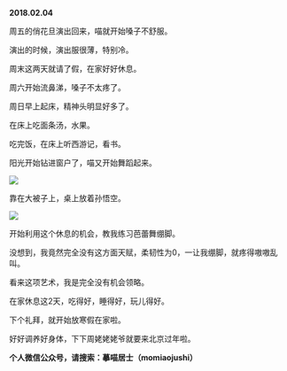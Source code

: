 
          
            
**2018.02.04**

周五的俏花旦演出回来，喵就开始嗓子不舒服。

演出的时候，演出服很薄，特别冷。

周末这两天就请了假，在家好好休息。

周六开始流鼻涕，嗓子不太疼了。

周日早上起床，精神头明显好多了。

在床上吃面条汤，水果。

吃完饭，在床上听西游记，看书。

阳光开始钻进窗户了，喵又开始舞蹈起来。




![](//upload-images.jianshu.io/upload_images/51001-50473e1bf1ae3a1c.jpg)




靠在大被子上，桌上放着孙悟空。




![](//upload-images.jianshu.io/upload_images/51001-4aa400739b0cc033.jpg)




开始利用这个休息的机会，教我练习芭蕾舞绷脚。

没想到，我竟然完全没有这方面天赋，柔韧性为0，一让我绷脚，就疼得嗷嗷乱叫。

看来这项艺术，我是完全没有机会领略。

在家休息这2天，吃得好，睡得好，玩儿得好。

下个礼拜，就开始放寒假在家啦。

好好调养好身体，下下周姥姥姥爷就要来北京过年啦。


**个人微信公众号，请搜索：摹喵居士（momiaojushi）**

          
        
